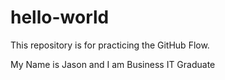 # hello-world
This repository is for practicing the GitHub Flow.

My Name is Jason and I am Business IT Graduate
